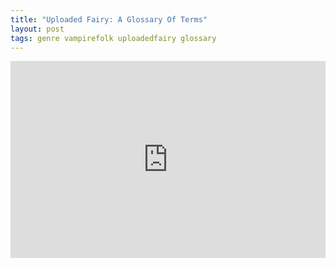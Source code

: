 ```yaml
---
title: "Uploaded Fairy: A Glossary Of Terms"
layout: post
tags: genre vampirefolk uploadedfairy glossary
---
```

<iframe width="100%" height="315" src="https://youtu.be/tVVrS5pcMGw" title="YouTube video player" frameborder="0" allow="accelerometer; autoplay; clipboard-write; encrypted-media; gyroscope; picture-in-picture" allowfullscreen></iframe>
